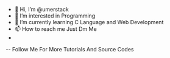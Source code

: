 - 👋 Hi, I’m @umerstack
- 👀 I’m interested in Programming
- 🌱 I’m currently learning C Language and Web Development
- 📫 How to reach me Just Dm Me 
- 
-- Follow Me For More Tutorials And Source Codes
